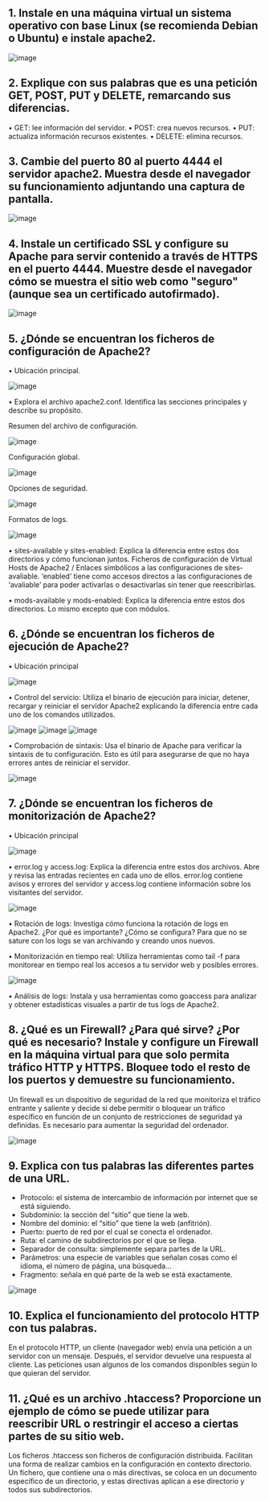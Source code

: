 ## 1. Instale en una máquina virtual un sistema operativo con base Linux (se recomienda Debian o Ubuntu) e instale apache2.

![image](https://github.com/Ariel-A-C/despliegue-de-aplicaciones-web/assets/144775269/d48daf77-c1a9-467f-821a-4f3623e57160)


## 2. Explique con sus palabras que es una petición GET, POST, PUT y DELETE, remarcando sus diferencias.
•	GET: lee información del servidor.
•	POST: crea nuevos recursos.
•	PUT: actualiza información recursos existentes.
•	DELETE: elimina recursos.


## 3. Cambie del puerto 80 al puerto 4444 el servidor apache2. Muestra desde el navegador su funcionamiento adjuntando una captura de pantalla.

![image](https://github.com/Ariel-A-C/despliegue-de-aplicaciones-web/assets/144775269/6394e47b-fc48-4d84-bbf1-c8b69deea82a)

 
## 4. Instale un certificado SSL y configure su Apache para servir contenido a través de HTTPS en el puerto 4444. Muestre desde el navegador cómo se muestra el sitio web como "seguro" (aunque sea un certificado autofirmado).

![image](https://github.com/Ariel-A-C/despliegue-de-aplicaciones-web/assets/144775269/9c70fd3a-fb63-4edc-bd82-00030b5892c1)


## 5. ¿Dónde se encuentran los ficheros de configuración de Apache2?
•	Ubicación principal.

![image](https://github.com/Ariel-A-C/despliegue-de-aplicaciones-web/assets/144775269/a03886a4-1f78-4c60-8b66-6703b1d6fc20)

•	Explora el archivo apache2.conf. Identifica las secciones principales y describe su propósito.

Resumen del archivo de configuración.

![image](https://github.com/Ariel-A-C/despliegue-de-aplicaciones-web/assets/144775269/fa8f17de-dd23-460c-972b-a042edc544dd)

Configuración global.

![image](https://github.com/Ariel-A-C/despliegue-de-aplicaciones-web/assets/144775269/6c25f24d-6f8f-4ef5-9654-839e3a6b4c4c)

Opciones de seguridad.

![image](https://github.com/Ariel-A-C/despliegue-de-aplicaciones-web/assets/144775269/81883f1e-26b7-437d-bf02-5537fb659c62)

Formatos de logs.

![image](https://github.com/Ariel-A-C/despliegue-de-aplicaciones-web/assets/144775269/8282b6d9-ad2b-470c-96a8-cd7ce90f4222)

•	sites-available y sites-enabled: Explica la diferencia entre estos dos directorios y cómo funcionan juntos.
Ficheros de configuración de Virtual Hosts de Apache2 / Enlaces simbólicos a las configuraciones de sites-avaliable. ‘enabled’ tiene como accesos directos a las configuraciones de ‘avaliable’ para poder activarlas o desactivarlas sin tener que reescribirlas.

•	mods-available y mods-enabled: Explica la diferencia entre estos dos directorios.
Lo mismo excepto que con módulos.


## 6. ¿Dónde se encuentran los ficheros de ejecución de Apache2?
•	Ubicación principal

![image](https://github.com/Ariel-A-C/despliegue-de-aplicaciones-web/assets/144775269/de2d7dda-f490-4c34-a5fb-e1015f4e69c9)

•	Control del servicio: Utiliza el binario de ejecución para iniciar, detener, recargar y reiniciar el servidor Apache2 explicando la diferencia entre cada uno de los comandos utilizados.

![image](https://github.com/Ariel-A-C/despliegue-de-aplicaciones-web/assets/144775269/d087d066-c6c9-4785-9b53-8ea555797c6d)
![image](https://github.com/Ariel-A-C/despliegue-de-aplicaciones-web/assets/144775269/495ce20e-83f7-4194-afcb-f6633fe356c2)
![image](https://github.com/Ariel-A-C/despliegue-de-aplicaciones-web/assets/144775269/51da7af4-2a96-49f2-b4bb-0d139b8a0409)

•	Comprobación de sintaxis: Usa el binario de Apache para verificar la sintaxis de tu configuración. Esto es útil para asegurarse de que no haya errores antes de reiniciar el servidor.

![image](https://github.com/Ariel-A-C/despliegue-de-aplicaciones-web/assets/144775269/c6b1cf0d-358e-47bf-808c-0ee86505dc3a)


## 7. ¿Dónde se encuentran los ficheros de monitorización de Apache2?
•	Ubicación principal

![image](https://github.com/Ariel-A-C/despliegue-de-aplicaciones-web/assets/144775269/e58516f9-9ac8-4240-9dbe-07dc09b90081)

•	error.log y access.log: Explica la diferencia entre estos dos archivos. Abre y revisa las entradas recientes en cada uno de ellos.
error.log contiene avisos y errores del servidor y access.log contiene información sobre los visitantes del servidor.

![image](https://github.com/Ariel-A-C/despliegue-de-aplicaciones-web/assets/144775269/ea8d1c02-80e5-4337-8991-39f1ef252aba)
 
•	Rotación de logs: Investiga cómo funciona la rotación de logs en Apache2. ¿Por qué es importante? ¿Cómo se configura?
Para que no se sature con los logs se van archivando y creando unos nuevos.

•	Monitorización en tiempo real: Utiliza herramientas como tail -f para monitorear en tiempo real los accesos a tu servidor web y posibles errores.

![image](https://github.com/Ariel-A-C/despliegue-de-aplicaciones-web/assets/144775269/a3526355-b9a3-49f2-ab3b-f8c8f8cdd747)

•	Análisis de logs: Instala y usa herramientas como goaccess para analizar y obtener estadísticas visuales a partir de tus logs de Apache2.



## 8. ¿Qué es un Firewall? ¿Para qué sirve? ¿Por qué es necesario? Instale y configure un Firewall en la máquina virtual para que solo permita tráfico HTTP y HTTPS. Bloquee todo el resto de los puertos y demuestre su funcionamiento.
Un firewall es un dispositivo de seguridad de la red que monitoriza el tráfico entrante y saliente y decide si debe permitir o bloquear un tráfico específico en función de un conjunto de restricciones de seguridad ya definidas. Es necesario para aumentar la seguridad del ordenador.

![image](https://github.com/Ariel-A-C/despliegue-de-aplicaciones-web/assets/144775269/a863ecf9-b549-4cb6-a906-e450b005c935)

## 9. Explica con tus palabras las diferentes partes de una URL.
- Protocolo: el sistema de intercambio de información por internet que se está siguiendo.
- Subdominio: la sección del “sitio” que tiene la web.
- Nombre del dominio: el “sitio” que tiene la web (anfitrión).
- Puerto: puerto de red por el cual se conecta el ordenador.
- Ruta: el camino de subdirectorios por el que se llega.
- Separador de consulta: simplemente separa partes de la URL.
- Parámetros: una especie de variables que señalan cosas como el idioma, el número de página, una búsqueda…
- Fragmento: señala en qué parte de la web se está exactamente.

![image](https://github.com/Ariel-A-C/despliegue-de-aplicaciones-web/assets/144775269/0a9991d1-9b5c-4408-b437-173df871475d)

## 10. Explica el funcionamiento del protocolo HTTP con tus palabras.
En el protocolo HTTP, un cliente (navegador web) envía una petición a un servidor con un mensaje. Después, el servidor devuelve una respuesta al cliente. Las peticiones usan algunos de los comandos disponibles según lo que quieran del servidor. 

## 11. ¿Qué es un archivo .htaccess? Proporcione un ejemplo de cómo se puede utilizar para reescribir URL o restringir el acceso a ciertas partes de su sitio web.
Los ficheros .htaccess son ficheros de configuración distribuida. Facilitan una forma de realizar cambios en la configuración en contexto directorio. Un fichero, que contiene una o más directivas, se coloca en un documento específico de un directorio, y estas directivas aplican a ese directorio y todos sus subdirectorios.

